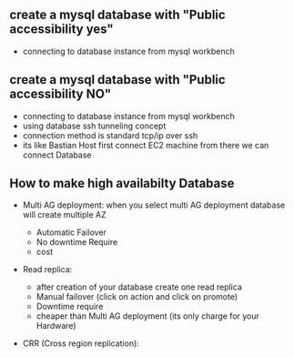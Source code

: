 ## create a mysql database with "Public accessibility yes"
   * connecting to database instance from mysql workbench


##  create a mysql database with "Public accessibility NO"
   * connecting to database instance from mysql workbench
   * using database ssh tunneling concept 
   * connection method is standard tcp/ip over ssh
   * its like Bastian Host
      first connect EC2 machine from there we can connect Database



## How to make high availabilty Database
   * Multi AG deployment: 
      when you select multi AG deployment database will create multiple AZ 
      * Automatic Failover
      * No downtime Require
      * cost 
      
   * Read replica:
       * after creation of your database create one read replica 
       * Manual failover (click on action and click on promote) 
       * Downtime require
       * cheaper than Multi AG deployment (its only charge for your Hardware)

   * CRR (Cross region replication):
     
      